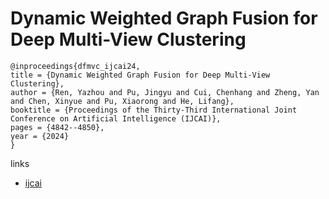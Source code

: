 # Dynamic Weighted Graph Fusion for Deep Multi-View Clustering

```
@inproceedings{dfmvc_ijcai24,
title = {Dynamic Weighted Graph Fusion for Deep Multi-View Clustering},
author = {Ren, Yazhou and Pu, Jingyu and Cui, Chenhang and Zheng, Yan and Chen, Xinyue and Pu, Xiaorong and He, Lifang},
booktitle = {Proceedings of the Thirty-Third International Joint Conference on Artificial Intelligence (IJCAI)},
pages = {4842--4850},
year = {2024}
}
```

links
- [ijcai](https://www.ijcai.org/proceedings/2024/535)
